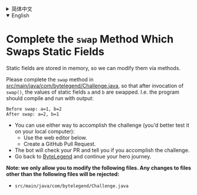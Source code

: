 <details>
  <summary>简体中文</summary>

  # 补全读写<ruby>静态字段<rt>Static Field</rt></ruby>的`swap`方法

  静态字段存储在内存中，因此我们可以通过方法来修改静态字段的值。

  请补全[src/main/java/com/bytelegend/Challenge.java](https://github.com/ByteLegendQuest/java-swap-static-fields/blob/main/src/main/java/com/bytelegend/Challenge.java)中的`swap`方法，使得方法调用后，静态字段`a`和`b`的值发生互换。
  即程序运行应该输出：

  ```
  Before swap: a=1, b=2
  After swap: a=2, b=1
  ```

  - 你可以使用任意一种方法完成挑战（最好先在自己的本地电脑上测试通过）：
    - 使用下面的网页编辑器。
    - 创建一个GitHub Pull Request。
  - 机器人将会检查你的回答，告诉你是否通过了挑战。
  - 回到[字节传说](https://bytelegend.com)，然后继续你的英雄旅程。

  **注意：我们只允许您修改以下文件，任何对其他文件的修改都会被拒绝：**

- `src/main/java/com/bytelegend/Challenge.java`
    </details>

<details open='true'>
  <summary>English</summary>

  # Complete the `swap` Method Which Swaps Static Fields

  Static fields are stored in memory, so we can modify them via methods.

  Please complete the `swap` method in [src/main/java/com/bytelegend/Challenge.java](https://github.com/ByteLegendQuest/java-swap-static-fields/blob/main/src/main/java/com/bytelegend/Challenge.java),
  so that after invocation of `swap()`, the values of static fields `a` and `b` are swapped.
  I.e. the program should compile and run with output:

  ```
  Before swap: a=1, b=2
  After swap: a=2, b=1
  ```

  - You can use either way to accomplish the challenge (you'd better test it on your local computer):
    - Use the web editor below.
    - Create a GitHub Pull Request.
  - The bot will check your PR and tell you if you accomplish the challenge.
  - Go back to [ByteLegend](https://bytelegend.com) and continue your hero journey.

  **Note: we only allow you to modify the following files.
Any changes to files other than the following files will be rejected:**

- `src/main/java/com/bytelegend/Challenge.java`
</details>

